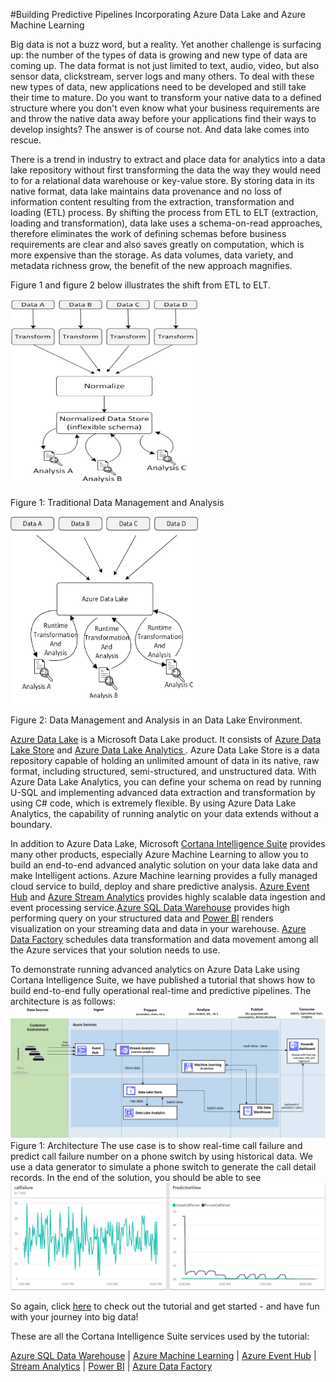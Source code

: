 #Building Predictive Pipelines Incorporating Azure Data Lake and Azure Machine Learning

Big data is not a buzz word, but a reality. Yet another challenge is surfacing up: the number of the types of data is growing and new type of data are coming up. The data format is not just limited to text, audio, video, but also sensor data, clickstream, server logs  and many others. To deal with these new types of data, new applications need to be developed and still take their time to mature. Do you want to transform your native data to a defined structure where you don't even know what your business requirements are and throw the native data away before your applications find their ways to develop insights? The answer is of course not. And data lake comes into rescue.  

There is a trend  in industry  to extract and place data for analytics into a data lake repository without first transforming the data the way they would need to for a relational data warehouse or key-value store.
By storing data in its native format, data lake maintains data provenance and no loss of information content  resulting from the extraction, transformation and loading (ETL) process.  By shifting the process from ETL to ELT (extraction, loading and transformation), data lake uses a schema-on-read approaches, therefore eliminates the work of defining schemas before business requirements are clear and also saves greatly on computation, which is more expensive than the storage. As data volumes, data variety, and metadata richness grow, the benefit of the new approach magnifies.

Figure 1 and figure 2 below illustrates the shift from ETL to ELT.

<img src="media/non_ADLS_analysis.png"  width="300" height="300" />

Figure 1: Traditional Data Management and Analysis



<img src="media/ADLS_analysis.png" width="300" height="300" />

Figure 2: Data Management and Analysis in an  Data Lake Environment.


<a href="https://azure.microsoft.com/en-us/solutions/data-lake/"/>Azure Data Lake</a>  is a Microsoft Data Lake product. It consists of <a href="https://azure.microsoft.com/en-us/documentation/services/data-lake-store/"/> Azure Data Lake Store</a> and <a href="https://azure.microsoft.com/en-us/documentation/services/data-lake-analytics/"> Azure Data Lake Analytics </a>. Azure Data Lake Store  is a data repository capable of holding an unlimited amount of data in its native, raw format, including structured, semi-structured, and unstructured data. With Azure Data Lake Analytics, you can define your schema on read by running U-SQL and implementing advanced data extraction and transformation by using C# code, which is extremely flexible. By using Azure Data Lake Analytics, the capability of running analytic on your data extends without a boundary.

In addition to Azure Data Lake, Microsoft <a href="https://www.microsoft.com/en-us/server-cloud/cortana-intelligence-suite/what-is-cortana-intelligence.aspx">Cortana Intelligence Suite</a> provides many other products, especially Azure Machine Learning to allow you to build an end-to-end advanced analytic solution on your data lake data and make Intelligent actions. Azure Machine learning provides a fully managed cloud service to build, deploy and share predictive analysis. <a href="https://azure.microsoft.com/en-us/services/event-hubs/"/>Azure Event Hub</a> and <a href="https://azure.microsoft.com/en-us/services/stream-analytics/"/> Azure Stream Analytics</a> provides highly scalable data ingestion and event processing service.<a href="https://azure.microsoft.com/en-us/documentation/articles/sql-data-warehouse-overview-what-is"/>Azure SQL Data Warehouse</a> provides high performing query on your structured data and <a href="https://powerbi.microsoft.com/en-us/"/>Power BI</a> renders visualization on your streaming data and data in your warehouse. <a href="https://azure.microsoft.com/en-us/services/data-factory/"/>Azure Data Factory</a> schedules data transformation and data movement among all the Azure services that your solution needs to use.


To demonstrate running advanced analytics on Azure Data Lake using Cortana Intelligence Suite, we have published a tutorial that shows how to build end-to-end fully operational real-time and predictive pipelines. The architecture is as follows:
![](media/architecture.png)
Figure 1: Architecture
The use case is to show real-time call failure and  predict call failure number on a phone switch by using historical data. We use a data generator to simulate a phone switch to generate the call detail records. In the end of the solution, you should be able to see
![dashboard-usecase-image](./media/result_dashboard.png)

So again, click <a href="https://github.com/Azure/CAS-Gallery-Content/tree/master/Tutorials/Data_Lake"/>here</a> to check out the tutorial and get started - and have fun with your journey into big data!

These are all the Cortana Intelligence Suite services used by the tutorial:

<a href="https://azure.microsoft.com/en-us/documentation/articles/sql-data-warehouse-overview-what-is"/>Azure SQL Data Warehouse</a> | <a href="https://azure.microsoft.com/en-us/services/machine-learning/">Azure Machine Learning</a> | <a href="https://azure.microsoft.com/en-us/services/event-hubs/"/>Azure Event Hub</a> | <a href="https://azure.microsoft.com/en-us/services/stream-analytics/"/>Stream Analytics</a> | <a href="https://powerbi.microsoft.com/en-us/"/>Power BI</a> | <a href="https://azure.microsoft.com/en-us/services/data-factory/"/>Azure Data Factory</a>
